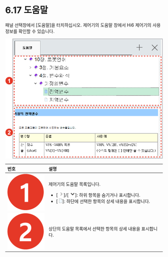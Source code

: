 # 6.17 도움말

패널 선택창에서 \[도움말\]을 터치하십시오. 제어기의 도움말 창에서 Hi6 제어기의 사용 정보를 확인할 수 있습니다.

![&#xADF8;&#xB9BC; 49 &#xB3C4;&#xC6C0;&#xB9D0;](../.gitbook/assets/image%20%28167%29.png)

<table>
  <thead>
    <tr>
      <th style="text-align:left">&#xBC88;&#xD638;</th>
      <th style="text-align:left">&#xC124;&#xBA85;</th>
    </tr>
  </thead>
  <tbody>
    <tr>
      <td style="text-align:left">
        <img src="../.gitbook/assets/c1.png" alt/>
      </td>
      <td style="text-align:left">
        <p>&#xC81C;&#xC5B4;&#xAE30;&#xC758; &#xB3C4;&#xC6C0;&#xB9D0; &#xBAA9;&#xB85D;&#xC785;&#xB2C8;&#xB2E4;.</p>
        <ul>
          <li>[
            <img src="../.gitbook/assets/icon-gt.png" alt/>]/[
            <img src="../.gitbook/assets/icon-wedge.png" alt/>]: &#xD558;&#xC704; &#xD56D;&#xBAA9;&#xC744; &#xC228;&#xAE30;&#xAC70;&#xB098;
            &#xD45C;&#xC2DC;&#xD569;&#xB2C8;&#xB2E4;.</li>
          <li>[
            <img src="../.gitbook/assets/icon-file.png" alt/>]: &#xD558;&#xB2E8;&#xC5D0; &#xC120;&#xD0DD;&#xD55C; &#xD56D;&#xBAA9;&#xC758;
            &#xC0C1;&#xC138; &#xB0B4;&#xC6A9;&#xC744; &#xD45C;&#xC2DC;&#xD569;&#xB2C8;&#xB2E4;.</li>
        </ul>
      </td>
    </tr>
    <tr>
      <td style="text-align:left">
        <img src="../.gitbook/assets/c2.png" alt/>
      </td>
      <td style="text-align:left">&#xC0C1;&#xB2E8;&#xC758; &#xB3C4;&#xC6C0;&#xB9D0; &#xBAA9;&#xB85D;&#xC5D0;&#xC11C;
        &#xC120;&#xD0DD;&#xD55C; &#xD56D;&#xBAA9;&#xC758; &#xC0C1;&#xC138; &#xB0B4;&#xC6A9;&#xC744;
        &#xD45C;&#xC2DC;&#xD569;&#xB2C8;&#xB2E4;.</td>
    </tr>
  </tbody>
</table>

